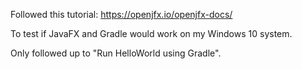 Followed this tutorial: https://openjfx.io/openjfx-docs/

To test if JavaFX and Gradle would work on my Windows 10 system. 

Only followed up to "Run HelloWorld using Gradle".